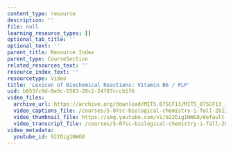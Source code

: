```yaml
---
content_type: resource
description: ''
file: null
learning_resource_types: []
optional_tab_title: ''
optional_text: ''
parent_title: Resource Index
parent_type: CourseSection
related_resources_text: ''
resource_index_text: ''
resourcetype: Video
title: 'Lexicon of Biochemical Reactions: Vitamin B6 / PLP'
uid: b853fc9d-0e3c-5583-20c2-24f07cccb1f6
video_files:
  archive_url: https://archive.org/download/MIT5.07SCF13/MIT5_07SCF13_JoAnne_PLP_300k.mp4
  video_captions_file: /courses/5-07sc-biological-chemistry-i-fall-2013/bbcc278646d4517f95834007a4d9f4bd_922Oig1HWG8.vtt
  video_thumbnail_file: https://img.youtube.com/vi/922Oig1HWG8/default.jpg
  video_transcript_file: /courses/5-07sc-biological-chemistry-i-fall-2013/d6c673dabc330d76b37364fd7723dad2_922Oig1HWG8.pdf
video_metadata:
  youtube_id: 922Oig1HWG8
---
```

